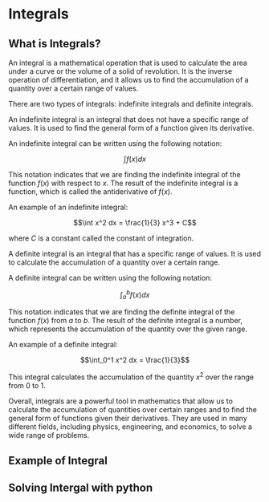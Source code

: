 # Integrals

## What is Integrals?

An integral is a mathematical operation that is used to calculate the area under a curve or the volume of a solid of revolution. It is the inverse operation of differentiation, and it allows us to find the accumulation of a quantity over a certain range of values.

There are two types of integrals: indefinite integrals and definite integrals.

An indefinite integral is an integral that does not have a specific range of values. It is used to find the general form of a function given its derivative.

An indefinite integral can be written using the following notation:

$$\int f(x) dx$$

This notation indicates that we are finding the indefinite integral of the function $f(x)$ with respect to $x$. The result of the indefinite integral is a function, which is called the antiderivative of $f(x)$.

An example of an indefinite integral:

$$\int x^2 dx = \frac{1}{3} x^3 + C$$

where $C$ is a constant called the constant of integration.

A definite integral is an integral that has a specific range of values. It is used to calculate the accumulation of a quantity over a certain range.

A definite integral can be written using the following notation:

$$\int_a^b f(x) dx$$

This notation indicates that we are finding the definite integral of the function $f(x)$ from $a$ to $b$. The result of the definite integral is a number, which represents the accumulation of the quantity over the given range.

An example of a definite integral:

$$\int_0^1 x^2 dx = \frac{1}{3}$$

This integral calculates the accumulation of the quantity $x^2$ over the range from 0 to 1.

Overall, integrals are a powerful tool in mathematics that allow us to calculate the accumulation of quantities over certain ranges and to find the general form of functions given their derivatives. They are used in many different fields, including physics, engineering, and economics, to solve a wide range of problems.

## Example of Integral

## Solving Intergal with python